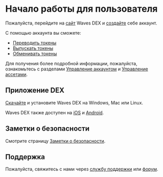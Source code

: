 # Начало работы для пользователя

Пожалуйста, перейдите на [сайт](https://dex.wavesplatform.com) Waves DEX и [создайте](/waves-client/account-management/creating-an-account.md) себе аккаунт.

С помощью аккаунта вы сможете:

- [Переводить токены](/waves-client/transfers-and-gateways/asset-transfers.md)
- [Выпускать токены](/waves-client/assets-management/issue-an-asset.md)
- [Обменивать токены](/waves-dex/about-waves-dex.md)

Для получения более подробной информации, пожалуйста, ознакомьтесь с разделами [Управление аккаунтом](/waves-client/account-management.md) и [Управление ассетами](/waves-client/assets-management.md).

## Приложение DEX

[Скачайте](https://dex.wavesplatform.com) и установите Waves DEX на Windows, Mac или Linux.

Waves DEX также доступен на [iOS](https://apps.apple.com/us/app/waves-wallet/id1233158971) и [Android](https://play.google.com/store/apps/details?id=com.wavesplatform.wallet).

## Заметки о безопасности

Смотрите страницу [Заметки о безопасности](/waves-client/security-notes.md).

## Поддержка

Пожалуйста, свяжитесь с нами через [службу поддержки](https://support.wavesplatform.com/?lang=ru) или [форум](https://forum.wavesplatform.com).
